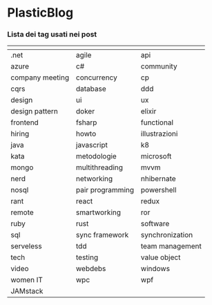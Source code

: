 # PlasticBlog

### Lista dei tag usati nei post

| <!-- -->          | <!-- -->          | <!-- -->        |
|----------------   |------------------ |---------------- |
| .net              | agile             | api             |
| azure             | c#                | community       |
| company meeting   | concurrency       | cp              |
| cqrs              | database          | ddd             |
| design            | ui                | ux              |
| design pattern    | doker             | elixir          |
| frontend          | fsharp            | functional      |
| hiring            | howto             | illustrazioni   |
| java              | javascript        | k8              | 
| kata              | metodologie       | microsoft       |
| mongo             | multithreading    | mvvm            |   
| nerd              | networking        | nhibernate      |
| nosql             | pair programming  | powershell      |
| rant              | react             | redux           | 
| remote            | smartworking      | ror             | 
| ruby              | rust              | software        | 
| sql               | sync framework    | synchronization | 
| serveless         | tdd               | team management |
| tech              | testing           | value object    |
| video             | webdebs           | windows         | 
| women IT          | wpc               | wpf             | 
| JAMstack 
